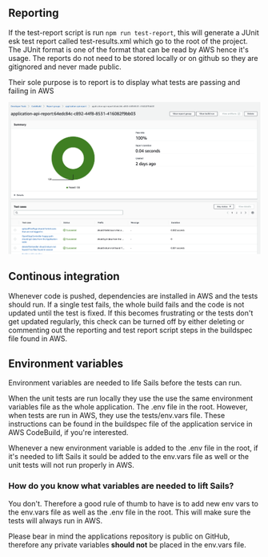 ## Reporting

If the test-report script is run `npm run test-report`, this will generate a JUnit esk test report called test-results.xml which go to the root of the project. The JUnit format is one of the format that can be read by AWS hence it's usage. The reports do not need to be stored locally or on github so they are gitignored and never made public.

Their sole purpose is to report is to display what tests are passing and failing in AWS

<img src="./unit_tests_reports.png" alt="unit test report in AWS" width="600"/>


## Continous integration

Whenever code is pushed, dependencies are installed in AWS and the tests should run. If a single test fails, the whole build fails and the code is not updated until the test is fixed. If this becomes frustrating or the tests don't get updated regularly, this check can be turned off by either deleting or commenting out the reporting and test report script steps in the buildspec file found in AWS.


## Environment variables
Environment variables are needed to life Sails before the tests can run.

When the unit tests are run locally they use the use the same environment variables file as the whole application. The .env file in the root. However, when tests are run in AWS, they use the tests/env.vars file. These instructions can be found in the buildspec file of the application service in AWS CodeBuild, if you're interested.

Whenever a new environment variable is added to the .env file in the root, if it's needed to lift Sails it sould be added to the env.vars file as well or the unit tests will not run properly in AWS.


### How do you know what variables are needed to lift Sails?

You don't. Therefore a good rule of thumb to have is to add new env vars to the env.vars file as well as the .env file in the root. This will make sure the tests will always run in AWS.

Please bear in mind the applications repository is public on GitHub, therefore any private variables **should not** be placed in the env.vars file.